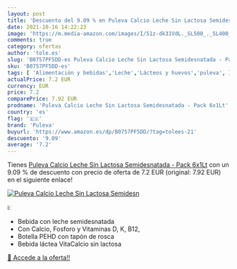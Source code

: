 ```yaml
---
layout: post
title: 'Descuento del 9.09 % en Puleva Calcio Leche Sin Lactosa Semidesn'
date: 2021-10-16 14:22:23
image: 'https://m.media-amazon.com/images/I/51z-dk31VdL._SL500_._SL400_.jpg'
comments: true
category: ofertas
author: 'tole.es'
slug: 'B0757PF5DD-es Puleva Calcio Leche Sin Lactosa Semidesnatada - Pack 6x1Lt'
sku: 'B0757PF5DD-es'
tags: [ 'Alimentación y bebidas','Leche','Lácteos y huevos','puleva', ]
actualPrice: 7.2 EUR
currency: EUR
price: 7.2
comparePrice: 7.92 EUR
prodname: 'Puleva Calcio Leche Sin Lactosa Semidesnatada - Pack 6x1Lt'
country: 'es'
flag: '🇪🇸'
brand: 'Puleva'
buyurl: 'https://www.amazon.es/dp/B0757PF5DD/?tag=tolees-21'
descuento: '9.09'
average: '7.2'
---
```


Tienes [Puleva Calcio Leche Sin Lactosa Semidesnatada - Pack 6x1Lt](https://www.amazon.es/dp/B0757PF5DD/?tag=tolees-21) con un 9.09 % de descuento con precio de oferta de 7.2 EUR (original: 7.92 EUR) en el siguiente enlace!

[![Puleva Calcio Leche Sin Lactosa Semidesn](https://m.media-amazon.com/images/I/51z-dk31VdL._SL500_._SL400_.jpg)](https://www.amazon.es/dp/B0757PF5DD/?tag=tolees-21)

ℹ️:

- Bebida con leche semidesnatada
- Con Calcio, Fosforo y Vitaminas D, K, B12,
- Botella PEHD con tapón de rosca
- Bebida láctea VitaCalcio sin lactosa

[🛒 Accede a la oferta!!](https://www.amazon.es/dp/B0757PF5DD/?tag=tolees-21)
